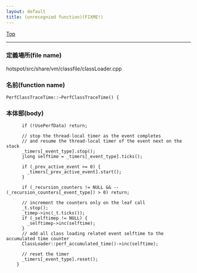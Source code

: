 ```yaml
---
layout: default
title: (unrecognied function)(FIXME!)
---
```

[Top](../index.html)

--- 
### 定義場所(file name)
hotspot/src/share/vm/classfile/classLoader.cpp

### 名前(function name)
```
PerfClassTraceTime::~PerfClassTraceTime() {
```

### 本体部(body)
```
	  if (!UsePerfData) return;
	
	  // stop the thread-local timer as the event completes
	  // and resume the thread-local timer of the event next on the stack
	  _timers[_event_type].stop();
	  jlong selftime = _timers[_event_type].ticks();
	
	  if (_prev_active_event >= 0) {
	    _timers[_prev_active_event].start();
	  }
	
	  if (_recursion_counters != NULL && --(_recursion_counters[_event_type]) > 0) return;
	
	  // increment the counters only on the leaf call
	  _t.stop();
	  _timep->inc(_t.ticks());
	  if (_selftimep != NULL) {
	    _selftimep->inc(selftime);
	  }
	  // add all class loading related event selftime to the accumulated time counter
	  ClassLoader::perf_accumulated_time()->inc(selftime);
	
	  // reset the timer
	  _timers[_event_type].reset();
	}
	
```


